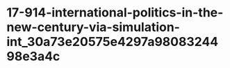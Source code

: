 # 17-914-international-politics-in-the-new-century-via-simulation-int_30a73e20575e4297a9808324498e3a4c